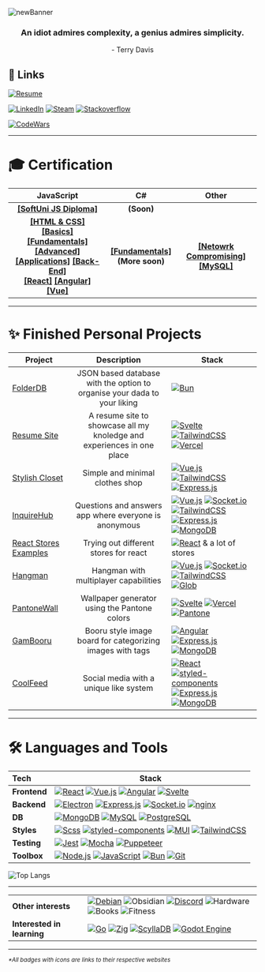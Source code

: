 [//]: # (Profile picture by hcnone: https://twitter.com/hcnone)
[//]: # (Girl on the README by Rivhey: https://www.reddit.com/user/Rivhey/)

![newBanner](https://github.com/GameBear64/GameBear64/assets/33098072/a3bb3713-cf3a-4263-a764-3bb3ff48dca3)

<h3 align=center>
  An idiot admires complexity, a genius admires simplicity.
</h2>
<p align=center>
  - Terry Davis
</p>

## 🔗 Links
[![Resume](https://img.shields.io/badge/Resume--Website-4EA94B.svg?style=for-the-badge&logo=googledocs&logoColor=white)](https://gam-resume-site.vercel.app/)  

[![LinkedIn](https://img.shields.io/badge/linkedin-%230077B5.svg?style=for-the-badge&logo=linkedin&logoColor=white)](https://www.linkedin.com/in/vladimir-d-petrov/)
[![Steam](https://img.shields.io/badge/steam-%23000000.svg?style=for-the-badge&logo=steam&logoColor=white)](https://steamcommunity.com/id/GameBear/)
[![Stackoverflow](https://img.shields.io/badge/-Stackoverflow-FE7A16?style=for-the-badge&logo=stack-overflow&logoColor=white)](https://stackoverflow.com/users/7149508/gambar)  

[![CodeWars](https://www.codewars.com/users/GameBear64/badges/micro)](https://www.codewars.com/users/GameBear64)

---
# 🎓 Certification  

| JavaScript         | C#            | Other      |
| :----------------: | :-----------: | :--------: |
| **[[SoftUni JS Diploma]](https://softuni.bg/Certificates/Details/174956/3cfcef66)** | **(Soon)** |
| **[[HTML & CSS]](https://softuni.bg/certificates/details/147238/ddfb476c) <br> [[Basics]](https://softuni.bg/certificates/details/109583/66a77ff4) [[Fundamentals]](https://softuni.bg/certificates/details/119720/5df825ba) [[Advanced]](https://softuni.bg/certificates/details/126429/78227b8d) <br> [[Applications]](https://softuni.bg/certificates/details/130516/694d7db5) [[Back-End]](https://softuni.bg/certificates/details/142300/3d3e858a) <br> [[React]](https://softuni.bg/certificates/details/140603/42716068) [[Angular]](https://softuni.bg/certificates/details/152883/0037814e) [[Vue]](https://softuni.bg/certificates/details/199031/5c18ca33)** | **[[Fundamentals]](https://softuni.bg/certificates/details/222265/2c84dd44) <br> (More soon)** | **[[Netowrk Compromising]](https://softuni.bg/certificates/details/171692/b94990bb) <br> [[MySQL]](https://softuni.bg/certificates/details/172232/dab96a14)** |

---
# ✨ Finished Personal Projects
| Project         | Description     | Stack      |
| --------------- | :-------------: | ---------- |
| [FolderDB](https://github.com/GameBear64/FolderDB) | JSON based database with the option to organise your dada to your liking | [![Bun](https://img.shields.io/badge/Bun-%23000000.svg?style=for-the-badge&logo=bun&logoColor=white)](https://bun.sh/) |
| [Resume Site](https://github.com/GameBear64/resume-site/tree/main) | A resume site to showcase all my knoledge and experiences in one place | [![Svelte](https://img.shields.io/badge/svelte-%23f1413d.svg?style=for-the-badge&logo=svelte&logoColor=white)](https://svelte.dev) [![TailwindCSS](https://img.shields.io/badge/tailwindcss-%2338B2AC.svg?style=for-the-badge&logo=tailwind-css&logoColor=white)](https://tailwindcss.com/) [![Vercel](https://img.shields.io/badge/vercel-%23000000.svg?style=for-the-badge&logo=vercel&logoColor=white)](https://vercel.com/) |
| [Stylish Closet](https://github.com/GameBear64/Clothes-Shop) | Simple and minimal clothes shop | [![Vue.js](https://img.shields.io/badge/vuejs-%2335495e.svg?style=for-the-badge&logo=vuedotjs&logoColor=%234FC08D)](https://vuejs.org/) [![TailwindCSS](https://img.shields.io/badge/tailwindcss-%2338B2AC.svg?style=for-the-badge&logo=tailwind-css&logoColor=white)](https://tailwindcss.com/) [![Express.js](https://img.shields.io/badge/express.js-%23404d59.svg?style=for-the-badge&logo=express&logoColor=%2361DAFB)](https://expressjs.com) |
| [InquireHub](https://github.com/GameBear64/InquireHub) | Questions and answers app where everyone is anonymous | [![Vue.js](https://img.shields.io/badge/vuejs-%2335495e.svg?style=for-the-badge&logo=vuedotjs&logoColor=%234FC08D)](https://vuejs.org/) [![Socket.io](https://img.shields.io/badge/Socket.io-black?style=for-the-badge&logo=socket.io&badgeColor=010101)](https://socket.io/)  [![TailwindCSS](https://img.shields.io/badge/tailwindcss-%2338B2AC.svg?style=for-the-badge&logo=tailwind-css&logoColor=white)](https://tailwindcss.com/) [![Express.js](https://img.shields.io/badge/express.js-%23404d59.svg?style=for-the-badge&logo=express&logoColor=%2361DAFB)](https://expressjs.com) [![MongoDB](https://img.shields.io/badge/MongoDB-4EA94B?style=for-the-badge&logo=mongodb&logoColor=white)](https://www.mongodb.com/) |
| [React Stores Examples](https://github.com/GameBear64/React-Stores-Examples) | Trying out different stores for react | [![React](https://img.shields.io/badge/react-%2320232a.svg?style=for-the-badge&logo=react&logoColor=%2361DAFB)](https://reactjs.org/) & a lot of stores |
| [Hangman](https://github.com/GameBear64/hangman) | Hangman with multiplayer capabilities | [![Vue.js](https://img.shields.io/badge/vuejs-%2335495e.svg?style=for-the-badge&logo=vuedotjs&logoColor=%234FC08D)](https://vuejs.org/) [![Socket.io](https://img.shields.io/badge/Socket.io-black?style=for-the-badge&logo=socket.io&badgeColor=010101)](https://socket.io/)  [![TailwindCSS](https://img.shields.io/badge/tailwindcss-%2338B2AC.svg?style=for-the-badge&logo=tailwind-css&logoColor=white)](https://tailwindcss.com/) [![Glob](https://img.shields.io/badge/GLOB-774AB7?style=for-the-badge&logoColor=white)](https://www.npmjs.com/package/glob) |
| [PantoneWall](https://pantone-wall.vercel.app/) | Wallpaper generator using the Pantone colors | [![Svelte](https://img.shields.io/badge/svelte-%23f1413d.svg?style=for-the-badge&logo=svelte&logoColor=white)](https://svelte.dev) [![Vercel](https://img.shields.io/badge/vercel-%23000000.svg?style=for-the-badge&logo=vercel&logoColor=white)](https://vercel.com/) [![Pantone](https://img.shields.io/badge/Pantone-AC354B?style=for-the-badge&logoColor=white)](https://www.pantone.com/) |
| [GamBooru](https://github.com/GameBear64/GamBooru) | Booru style image board for categorizing images with tags | [![Angular](https://img.shields.io/badge/angular-%23DD0031.svg?style=for-the-badge&logo=angular&logoColor=white)](https://angular.io) [![Express.js](https://img.shields.io/badge/express.js-%23404d59.svg?style=for-the-badge&logo=express&logoColor=%2361DAFB)](https://expressjs.com) [![MongoDB](https://img.shields.io/badge/MongoDB-4EA94B?style=for-the-badge&logo=mongodb&logoColor=white)](https://www.mongodb.com/) | 
| [CoolFeed](https://github.com/GameBear64/CoolFeed) | Social media with a unique like system | [![React](https://img.shields.io/badge/react-%2320232a.svg?style=for-the-badge&logo=react&logoColor=%2361DAFB)](https://reactjs.org/) [![styled-components](https://img.shields.io/badge/styled--components-DB7093?style=for-the-badge&logo=styled-components&logoColor=white)](https://styled-components.com/) [![Express.js](https://img.shields.io/badge/express.js-%23404d59.svg?style=for-the-badge&logo=express&logoColor=%2361DAFB)](https://expressjs.com) [![MongoDB](https://img.shields.io/badge/MongoDB-4EA94B?style=for-the-badge&logo=mongodb&logoColor=white)](https://www.mongodb.com/) |

---

# 🛠 Languages and Tools
| Tech            | Stack                                                        |
| :-------------- | ------------------------------------------------------------ |
| **Frontend**        | [![React](https://img.shields.io/badge/react-%2320232a.svg?style=for-the-badge&logo=react&logoColor=%2361DAFB)](https://reactjs.org/) [![Vue.js](https://img.shields.io/badge/vuejs-%2335495e.svg?style=for-the-badge&logo=vuedotjs&logoColor=%234FC08D)](https://vuejs.org/) [![Angular](https://img.shields.io/badge/angular-%23DD0031.svg?style=for-the-badge&logo=angular&logoColor=white)](https://angular.io) [![Svelte](https://img.shields.io/badge/svelte-%23f1413d.svg?style=for-the-badge&logo=svelte&logoColor=white)](https://svelte.dev) |
| **Backend**         | [![Electron](https://img.shields.io/badge/Electron-191970?style=for-the-badge&logo=Electron&logoColor=white)](https://www.electronjs.org) [![Express.js](https://img.shields.io/badge/express.js-%23404d59.svg?style=for-the-badge&logo=express&logoColor=%2361DAFB)](https://expressjs.com) [![Socket.io](https://img.shields.io/badge/Socket.io-black?style=for-the-badge&logo=socket.io&badgeColor=010101)](https://socket.io/) [![nginx](https://img.shields.io/badge/nginx-%23009639.svg?style=for-the-badge&logo=nginx&logoColor=white)](https://www.nginx.com) |
| **DB**              | [![MongoDB](https://img.shields.io/badge/MongoDB-4EA94B?style=for-the-badge&logo=mongodb&logoColor=white)](https://www.mongodb.com/) [![MySQL](https://img.shields.io/badge/mysql-%2300f.svg?style=for-the-badge&logo=mysql&logoColor=white)](https://www.mysql.com/) [![PostgreSQL](https://img.shields.io/badge/postgres-%23316192.svg?style=for-the-badge&logo=postgresql&logoColor=white)](https://www.postgresql.org) |
| **Styles**          | [![Scss](https://img.shields.io/badge/SCSS-hotpink.svg?style=for-the-badge&logo=SASS&logoColor=white)](https://sass-lang.com) [![styled-components](https://img.shields.io/badge/styled--components-DB7093?style=for-the-badge&logo=styled-components&logoColor=white)](https://styled-components.com/) [![MUI](https://img.shields.io/badge/MUI-%230081CB.svg?style=for-the-badge&logo=mui&logoColor=white)](https://mui.com/) [![TailwindCSS](https://img.shields.io/badge/tailwindcss-%2338B2AC.svg?style=for-the-badge&logo=tailwind-css&logoColor=white)](https://tailwindcss.com/) |
| **Testing**         | [![Jest](https://img.shields.io/badge/-jest-%23C21325?style=for-the-badge&logo=jest&logoColor=white)](https://jestjs.io) [![Mocha](https://img.shields.io/badge/-mocha-%238D6748?style=for-the-badge&logo=mocha&logoColor=white)](https://mochajs.org/) [![Puppeteer](https://img.shields.io/badge/-puppeteer-40B5A4?style=for-the-badge&logo=puppeteer&logoColor=white)](https://pptr.dev/) |
| **Toolbox**         | [![Node.js](https://img.shields.io/badge/node.js-6DA55F?style=for-the-badge&logo=node.js&logoColor=white)](https://nodejs.org) [![JavaScript](https://img.shields.io/badge/javascript-%23323330.svg?style=for-the-badge&logo=javascript&logoColor=%23F7DF1E)](https://developer.mozilla.org/en-US/docs/Web/JavaScript) [![Bun](https://img.shields.io/badge/Bun-%23000000.svg?style=for-the-badge&logo=bun&logoColor=white)](https://bun.sh/) [![Git](https://img.shields.io/badge/git-%23F05033.svg?style=for-the-badge&logo=git&logoColor=white)](https://git-scm.com/) |

![Top Langs](https://github-readme-stats.vercel.app/api/top-langs/?username=GameBear64&layout=compact&theme=dark)

---

| | |
| :-------------- | ------------------------------------------------------------ |
| **Other interests** | [![Debian](https://img.shields.io/badge/Debian-D70A53?style=for-the-badge&logo=debian&logoColor=white)](https://www.debian.org/) ![Obsidian](https://img.shields.io/badge/Obsidian-%23483699.svg?style=for-the-badge&logo=obsidian&logoColor=white) [![Discord](https://img.shields.io/badge/Discord-%235865F2.svg?style=for-the-badge&logo=discord&logoColor=white)](https://discord.com/) ![Hardware](https://img.shields.io/badge/Hardware-000?style=for-the-badge&logo=googlesearchconsole&logoColor=white) ![Books](https://img.shields.io/badge/Books-B71C1C?style=for-the-badge&logo=bookstack&logoColor=white) ![Fitness](https://img.shields.io/badge/Fitness-blue?style=for-the-badge) |
| **Interested in learning** | [![Go](https://img.shields.io/badge/go-%2300ADD8.svg?style=for-the-badge&logo=go&logoColor=white)](https://go.dev/) [![Zig](https://img.shields.io/badge/Zig-%23F7A41D.svg?style=for-the-badge&logo=zig&logoColor=white)](https://ziglang.org/) [![ScyllaDB](https://img.shields.io/badge/scylladb-0D80D8.svg?style=for-the-badge)](https://www.scylladb.com/) [![Godot Engine](https://img.shields.io/badge/GODOT-%23FFFFFF.svg?style=for-the-badge&logo=godot-engine)](https://godotengine.org/) |


---
<sup><i>*All badges with icons are links to their respective websites</i></sup>
